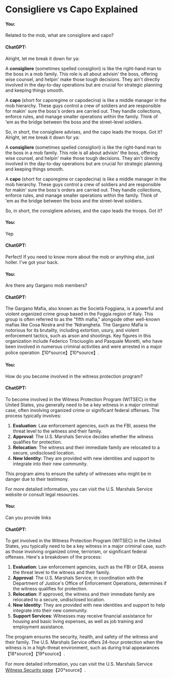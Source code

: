 # Consigliere vs Capo Explained

#### You:
Related to the mob, what are consigliore and capo?

#### ChatGPT:
Alright, let me break it down for ya:

A **consigliere** (sometimes spelled consigliori) is like the right-hand man to the boss in a mob family. This role is all about advisin' the boss, offering wise counsel, and helpin' make those tough decisions. They ain't directly involved in the day-to-day operations but are crucial for strategic planning and keeping things smooth.

A **capo** (short for caporegime or capodecina) is like a middle manager in the mob hierarchy. These guys control a crew of soldiers and are responsible for makin' sure the boss's orders are carried out. They handle collections, enforce rules, and manage smaller operations within the family. Think of 'em as the bridge between the boss and the street-level soldiers.

So, in short, the consigliere advises, and the capo leads the troops. Got it?Alright, let me break it down for ya:

A **consigliere** (sometimes spelled consigliori) is like the right-hand man to the boss in a mob family. This role is all about advisin' the boss, offering wise counsel, and helpin' make those tough decisions. They ain't directly involved in the day-to-day operations but are crucial for strategic planning and keeping things smooth.

A **capo** (short for caporegime or capodecina) is like a middle manager in the mob hierarchy. These guys control a crew of soldiers and are responsible for makin' sure the boss's orders are carried out. They handle collections, enforce rules, and manage smaller operations within the family. Think of 'em as the bridge between the boss and the street-level soldiers.

So, in short, the consigliere advises, and the capo leads the troops. Got it?


#### You:
Yep

#### ChatGPT:
Perfect! If you need to know more about the mob or anything else, just holler. I've got your back.


#### You:
Are there any Gargano mob members? 

#### ChatGPT:
The Gargano Mafia, also known as the Società Foggiana, is a powerful and violent organized crime group based in the Foggia region of Italy. This group is often referred to as the "fifth mafia," alongside other well-known mafias like Cosa Nostra and the 'Ndrangheta. The Gargano Mafia is notorious for its brutality, including extortion, usury, and violent enforcement tactics, such as arson and shootings. Key figures in this organization include Federico Trisciuoglio and Pasquale Moretti, who have been involved in numerous criminal activities and were arrested in a major police operation【10†source】【10†source】.


#### You:
How do you become involved in the witness protection program? 

#### ChatGPT:
To become involved in the Witness Protection Program (WITSEC) in the United States, you generally need to be a key witness in a major criminal case, often involving organized crime or significant federal offenses. The process typically involves:

1. **Evaluation**: Law enforcement agencies, such as the FBI, assess the threat level to the witness and their family.
2. **Approval**: The U.S. Marshals Service decides whether the witness qualifies for protection.
3. **Relocation**: The witness and their immediate family are relocated to a secure, undisclosed location.
4. **New Identity**: They are provided with new identities and support to integrate into their new community.

This program aims to ensure the safety of witnesses who might be in danger due to their testimony.

For more detailed information, you can visit the U.S. Marshals Service website or consult legal resources.


#### You:
Can you provide links

#### ChatGPT:
To get involved in the Witness Protection Program (WITSEC) in the United States, you typically need to be a key witness in a major criminal case, such as those involving organized crime, terrorism, or significant federal offenses. Here's a breakdown of the process:

1. **Evaluation**: Law enforcement agencies, such as the FBI or DEA, assess the threat level to the witness and their family.
2. **Approval**: The U.S. Marshals Service, in coordination with the Department of Justice's Office of Enforcement Operations, determines if the witness qualifies for protection.
3. **Relocation**: If approved, the witness and their immediate family are relocated to a secure, undisclosed location.
4. **New Identity**: They are provided with new identities and support to help integrate into their new community.
5. **Support Services**: Witnesses may receive financial assistance for housing and basic living expenses, as well as job training and employment assistance.

The program ensures the security, health, and safety of the witness and their family. The U.S. Marshals Service offers 24-hour protection when the witness is in a high-threat environment, such as during trial appearances【18†source】【19†source】.

For more detailed information, you can visit the U.S. Marshals Service [Witness Security page](https://www.usmarshals.gov/sites/default/files/media/document/PUB-200.pdf)【20†source】.
